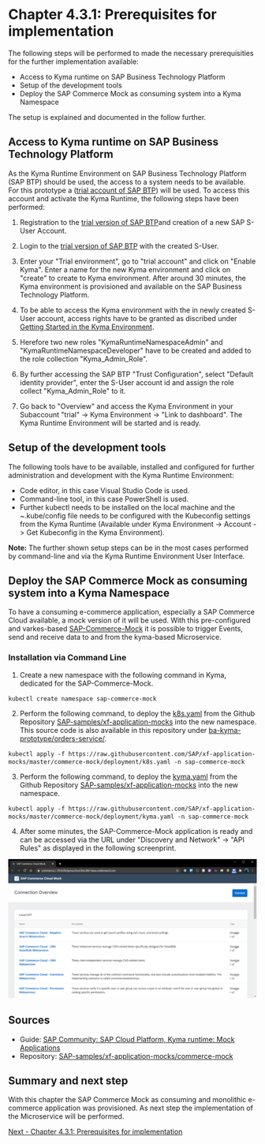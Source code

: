 # Chapter 4.3.1: Prerequisites for implementation

The following steps will be performed to made the necessary prerequisities for the further implementation available: 

* Access to Kyma runtime on SAP Business Technology Platform
* Setup of the development tools
* Deploy the SAP Commerce Mock as consuming system into a Kyma Namespace

The setup is explained and documented in the follow further.

## Access to Kyma runtime on SAP Business Technology Platform

As the Kyma Runtime Environment on SAP Business Technology Platform (SAP BTP) should be used, the access to a system needs to be available. For this prototype a ([trial account of SAP BTP](https://www.sap.com/cmp/td/sap-cloud-platform-trial.html)) will be used. To access this account and activate the Kyma Runtime, the following steps have been performed:

1. Registration to the [trial version of SAP BTP](https://www.sap.com/cmp/td/sap-cloud-platform-trial.html)and creation of a new SAP S-User Account.

2. Login to the [trial version of SAP BTP](https://www.sap.com/cmp/td/sap-cloud-platform-trial.html) with the created S-User.

3. Enter your "Trial environment", go to "trial account" and click on "Enable Kyma". Enter a name for the new Kyma environment and click on "create" to create to Kyma environment. After around 30 minutes, the Kyma environment is provisioned and available on the SAP Business Technology Platform.

4. To be able to access the Kyma environment with the in newly created S-User account, access rights have to be granted as discribed under [Getting Started in the Kyma Environment](https://help.sap.com/viewer/65de2977205c403bbc107264b8eccf4b/Cloud/en-US/d1abd18556f24fb091d081b2e3454b8b.html).

5. Herefore two new roles "KymaRuntimeNamespaceAdmin" and "KymaRuntimeNamespaceDeveloper" have to be created and added to the role collection "Kyma_Admin_Role".

6. By further accessing the SAP BTP "Trust Configuration", select "Default identity provider", enter the S-User account id and assign the role collect "Kyma_Admin_Role" to it.

7. Go back to "Overview" and access the Kyma Environment in your Subaccount "trial" -> Kyma Environment -> "Link to dashboard". The Kyma Runtime Environment will be started and is ready.


## Setup of the development tools

The following tools have to be available, installed and configured for further administration and development with the Kyma Runtime Environment:

* Code editor, in this case Visual Studio Code is used.
* Command-line tool, in this case PowerShell is used.
* Further kubectl needs to be installed on the local machine and the ~.kube/config file needs to be configured with the Kubeconfig settings from the Kyma Runtime (Available under Kyma Environment -> Account -> Get Kubeconfig in the Kyma Environment).

**Note:** The further shown setup steps can be in the most cases performed by command-line and via the Kyma Runtime Environment User Interface.


## Deploy the SAP Commerce Mock as consuming system into a Kyma Namespace

To have a consuming e-commerce application, especially a SAP Commerce Cloud available, a mock version of it will be used. With this pre-configured and varkes-based [SAP-Commerce-Mock](https://blogs.sap.com/2020/06/17/sap-cloud-platform-extension-factory-kyma-runtime-mock-applications/) it is possible to trigger Events, send and receive data to and from the kyma-based Microservice. 

### Installation via Command Line

1. Create a new namespace with the following command in Kyma, dedicated for the SAP-Commerce-Mock.

```
kubectl create namespace sap-commerce-mock
```

2. Perform the following command, to deploy the [k8s.yaml](https://raw.githubusercontent.com/SAP/xf-application-mocks/master/commerce-mock/deployment/k8s.yaml) from the Github Repository [SAP-samples/xf-application-mocks](https://github.com/SAP-samples/xf-application-mocks/tree/master/commerce-mock) into the new namespace. This source code is also available in this repository under [ba-kyma-prototype/orders-service/](https://github.com/klouisbrother/ba-kyma-prototype/tree/main/orders-service).
```
kubectl apply -f https://raw.githubusercontent.com/SAP/xf-application-mocks/master/commerce-mock/deployment/k8s.yaml -n sap-commerce-mock

```

3. Perform the following command, to deploy the [kyma.yaml](https://raw.githubusercontent.com/SAP/xf-application-mocks/master/commerce-mock/deployment/kyma.yaml) from the Github Repository [SAP-samples/xf-application-mocks](https://github.com/SAP-samples/xf-application-mocks/tree/master/commerce-mock) into the new namespace.
```
kubectl apply -f https://raw.githubusercontent.com/SAP/xf-application-mocks/master/commerce-mock/deployment/kyma.yaml -n sap-commerce-mock
```

4. After some minutes, the SAP-Commerce-Mock application is ready and can be accessed via the URL under "Discovery and Network" -> "API Rules" as displayed in the following screenprint.

![](images/01_01_SAP-Commerce-Mock-Start.png)


## Sources

* Guide: [SAP Community: SAP Cloud Platform, Kyma runtime: Mock Applications](https://blogs.sap.com/2020/06/17/sap-cloud-platform-extension-factory-kyma-runtime-mock-applications/ )
* Repository: [SAP-samples/xf-application-mocks/commerce-mock](https://github.com/SAP-samples/xf-application-mocks/tree/master/commerce-mock)


## Summary and next step

With this chapter the SAP Commerce Mock as consuming and monolithic e-commerce application was provisioned. As next step the implementation of the Microservice will be performed.

[Next - Chapter 4.3.1: Prerequisites for implementation](https://github.com/klouisbrother/ba-kyma-prototype/blob/main/documentation/4.3.1_prerequisites.md) 